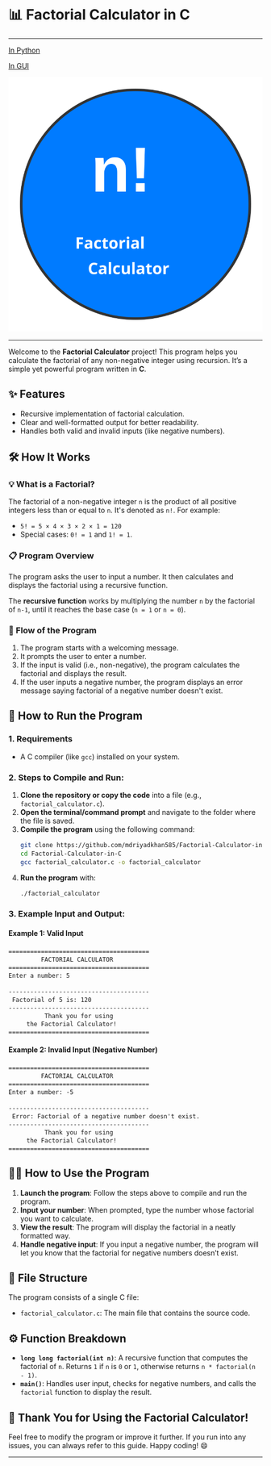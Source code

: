 # 📊 Factorial Calculator in C
---
[In Python](https://github.com/mdriyadkhan585/Factorial-Calculator-in-Python)

[In GUI](https://github.com/mdriyadkhan585/Factorial-Calculator-GUI)

![Logo](logo.svg)

---
Welcome to the **Factorial Calculator** project! This program helps you calculate the factorial of any non-negative integer using recursion. It’s a simple yet powerful program written in **C**. 

## ✨ Features
- Recursive implementation of factorial calculation.
- Clear and well-formatted output for better readability.
- Handles both valid and invalid inputs (like negative numbers).
  
## 🛠️ How It Works

### 💡 What is a Factorial?
The factorial of a non-negative integer `n` is the product of all positive integers less than or equal to `n`. It's denoted as `n!`. For example:
- `5! = 5 × 4 × 3 × 2 × 1 = 120`
- Special cases: `0! = 1` and `1! = 1`.

### 📋 Program Overview
The program asks the user to input a number. It then calculates and displays the factorial using a recursive function.

The **recursive function** works by multiplying the number `n` by the factorial of `n-1`, until it reaches the base case (`n = 1` or `n = 0`).

### 🔄 Flow of the Program
1. The program starts with a welcoming message.
2. It prompts the user to enter a number.
3. If the input is valid (i.e., non-negative), the program calculates the factorial and displays the result.
4. If the user inputs a negative number, the program displays an error message saying factorial of a negative number doesn't exist.

## 🚀 How to Run the Program

### 1. **Requirements**
- A C compiler (like `gcc`) installed on your system.

### 2. **Steps to Compile and Run**:
1. **Clone the repository or copy the code** into a file (e.g., `factorial_calculator.c`).
2. **Open the terminal/command prompt** and navigate to the folder where the file is saved.
3. **Compile the program** using the following command:
   ```bash
   git clone https://github.com/mdriyadkhan585/Factorial-Calculator-in-C.git
   cd Factorial-Calculator-in-C
   gcc factorial_calculator.c -o factorial_calculator
   ```
4. **Run the program** with:
   ```bash
   ./factorial_calculator
   ```

### 3. **Example Input and Output**:
#### Example 1: Valid Input
```
=======================================
         FACTORIAL CALCULATOR          
=======================================
Enter a number: 5

---------------------------------------
 Factorial of 5 is: 120
---------------------------------------
          Thank you for using          
     the Factorial Calculator!         
=======================================
```

#### Example 2: Invalid Input (Negative Number)
```
=======================================
         FACTORIAL CALCULATOR          
=======================================
Enter a number: -5

---------------------------------------
 Error: Factorial of a negative number doesn't exist.
---------------------------------------
          Thank you for using          
     the Factorial Calculator!         
=======================================
```

## 🧑‍💻 How to Use the Program
1. **Launch the program**: Follow the steps above to compile and run the program.
2. **Input your number**: When prompted, type the number whose factorial you want to calculate.
3. **View the result**: The program will display the factorial in a neatly formatted way.
4. **Handle negative input**: If you input a negative number, the program will let you know that the factorial for negative numbers doesn’t exist.

## 📂 File Structure
The program consists of a single C file:

- `factorial_calculator.c`: The main file that contains the source code.

## ⚙️ Function Breakdown
- **`long long factorial(int n)`**: A recursive function that computes the factorial of `n`. Returns `1` if `n` is `0` or `1`, otherwise returns `n * factorial(n - 1)`.
- **`main()`**: Handles user input, checks for negative numbers, and calls the `factorial` function to display the result.

## 🎉 Thank You for Using the Factorial Calculator!
Feel free to modify the program or improve it further. If you run into any issues, you can always refer to this guide. Happy coding! 😄

---
